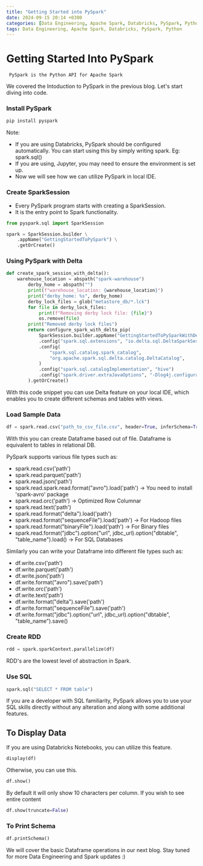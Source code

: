 ```yaml
---
title: "Getting Started into PySpark"
date: 2024-09-15 20:14 +0300
categories: [Data Engineering, Apache Spark, Databricks, PySpark, Python]
tags: Data Engineering, Apache Spark, Databricks, PySpark, Python
---
```


# Getting Started Into PySpark

     PySpark is the Python API for Apache Spark

We covered the Intoduction to PySpark in the previous blog. Let's start diving into code.

### Install PySpark

```python 
pip install pyspark
```

Note: 
- If you are using Databricks, PySpark should be configured automatically. You can start using this by simply writing spark.
Eg: spark.sql()
- If you are using, Jupyter, you may need to ensure the environment is set up.
- Now we will see how we can utilize PySpark in local IDE.

### Create SparkSession

- Every PySpark program starts with creating a SparkSession.
- It is the entry point to Spark functionality.

```python
from pyspark.sql import SparkSession

spark = SparkSession.builder \
    .appName("GettingStartedToPySpark") \
    .getOrCreate()
```
### Using PySpark with Delta

```python
def create_spark_session_with_delta():
    warehouse_location = abspath("spark-warehouse")
        derby_home = abspath("")
        print(f"warehouse_location: {warehouse_location}")
        print("derby_home: %s", derby_home)
        derby_lock_files = glob("metastore_db/*.lck")
        for file in derby_lock_files:
            print(f"Removing derby lock file: {file}")
            os.remove(file)
        print("Removed derby lock files")
        return configure_spark_with_delta_pip(
            SparkSession.builder.appName("GettingStartedToPySparkWithDelta")
            .config("spark.sql.extensions", "io.delta.sql.DeltaSparkSessionExtension")
            .config(
                "spark.sql.catalog.spark_catalog",
                "org.apache.spark.sql.delta.catalog.DeltaCatalog",
            )
            .config("spark.sql.catalogImplementation", "hive")
            .config("spark.driver.extraJavaOptions", "-Dlog4j.configuration=file:conf/log4j.properties")
        ).getOrCreate()
```

With this code snippet you can use Delta feature on your local IDE, which enables you to create different schemas and tables with views.

### Load Sample Data

```python
df = spark.read.csv("path_to_csv_file.csv", header=True, inferSchema=True)
```
With this you can create Dataframe based out of file. Dataframe is equivalent to tables in relational DB.

PySpark supports various file types such as:
- spark.read.csv('path')
- spark.read.parquet('path')
- spark.read.json('path')
- spark.read.spark.read.format("avro").load('path') -> You need to install 'spark-avro' package
- spark.read.orc('path') -> Optimized Row Columnar
- spark.read.text('path')
- spark.read.format("delta").load('path')
- spark.read.format("sequenceFile").load('path') -> For Hadoop files
- spark.read.format("binaryFile").load('path') -> For Binary files
- spark.read.format("jdbc").option("url", jdbc_url).option("dbtable", "table_name").load() -> For SQL Databases

Similarly you can write your Dataframe into different file types such as: 
- df.write.csv('path')
- df.write.parquet('path')
- df.write.json('path')
- df.write.format("avro").save('path')
- df.write.orc('path')
- df.write.text('path')
- df.write.format("delta").save('path')
- df.write.format("sequenceFile").save('path')
- df.write.format("jdbc").option("url", jdbc_url).option("dbtable", "table_name").save()

### Create RDD

```python
rdd = spark.sparkContext.parallelize(df)
```

RDD's are the lowest level of abstraction in Spark.

### Use SQL

```python
spark.sql("SELECT * FROM table")
```

If you are a developer with SQL familiarity, PySpark allows you to use your SQL skills directly without any alteration and along with some additional features.

## To Display Data

If you are using Databricks Notebooks, you can utilize this feature.
```python
display(df)
```

Otherwise, you can use this.
```python
df.show()
```
By default it will only show 10 characters per column. If you wish to see entire content
```python
df.show(truncate=False)
```

### To Print Schema

```python
df.printSchema()
```

We will cover the basic Dataframe operations in our next blog. Stay tuned for more Data Engineering and Spark updates :)